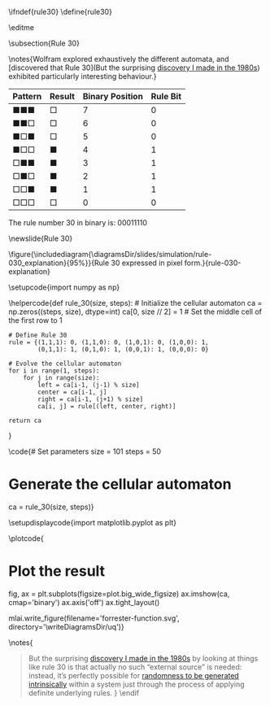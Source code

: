 \ifndef{rule30}
\define{rule30}

\editme


\subsection{Rule 30}



\notes{Wolfram explored exhaustively the different automata, and [discovered that Rule 30](But the surprising [discovery I made in the 1980s](https://content.wolfram.com/sw-publications/2020/07/origins-randomness-physical-systems.pdf)) exhibited particularly interesting behaviour.}

| Pattern | Result | Binary Position | Rule Bit |
|---------|---------|----------------|----------|
| ■■■ | □ | 7 | 0 |
| ■■□ | □ | 6 | 0 |
| ■□■ | □ | 5 | 0 |
| ■□□ | ■ | 4 | 1 |
| □■■ | ■ | 3 | 1 |
| □■□ | ■ | 2 | 1 |
| □□■ | ■ | 1 | 1 |
| □□□ | □ | 0 | 0 |

The rule number 30 in binary is: 00011110

\newslide{Rule 30}

\figure{\includediagram{\diagramsDir/slides/simulation/rule-030_explanation}{95%}}{Rule 30 expressed in pixel form.}{rule-030-explanation}

\setupcode{import numpy as np}


\helpercode{def rule_30(size, steps):
    # Initialize the cellular automaton
    ca = np.zeros((steps, size), dtype=int)
    ca[0, size // 2] = 1  # Set the middle cell of the first row to 1
    
    # Define Rule 30
    rule = {(1,1,1): 0, (1,1,0): 0, (1,0,1): 0, (1,0,0): 1,
            (0,1,1): 1, (0,1,0): 1, (0,0,1): 1, (0,0,0): 0}
    
    # Evolve the cellular automaton
    for i in range(1, steps):
        for j in range(size):
            left = ca[i-1, (j-1) % size]
            center = ca[i-1, j]
            right = ca[i-1, (j+1) % size]
            ca[i, j] = rule[(left, center, right)]
    
    return ca
}

\code{# Set parameters
size = 101
steps = 50

# Generate the cellular automaton
ca = rule_30(size, steps)}

\setupdisplaycode{import matplotlib.pyplot as plt}

\plotcode{
# Plot the result
fig, ax = plt.subplots(figsize=plot.big_wide_figsize)
ax.imshow(ca, cmap='binary')
ax.axis('off')
ax.tight_layout()

mlai.write_figure(filename='forrester-function.svg', directory='\writeDiagramsDir/uq')}


\notes{
> But the surprising [discovery I made in the 1980s](https://content.wolfram.com/sw-publications/2020/07/origins-randomness-physical-systems.pdf) by looking at things like rule 30 is that actually no such “external source” is needed: instead, it’s perfectly possible for [randomness to be generated intrinsically](https://www.wolframscience.com/nks/chap-7--mechanisms-in-programs-and-nature#sect-7-5--the-intrinsic-generation-of-randomness) within a system just through the process of applying definite underlying rules.
}
\endif
